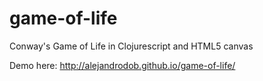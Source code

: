# game-of-life
Conway's Game of Life in Clojurescript and HTML5 canvas

Demo here: http://alejandrodob.github.io/game-of-life/
